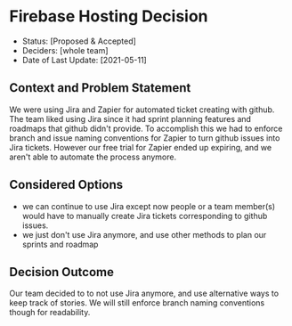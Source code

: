 
# Firebase Hosting Decision

* Status: [Proposed & Accepted] <!-- optional -->
* Deciders: [whole team] <!-- optional -->
* Date of Last Update: [2021-05-11] <!-- optional -->

## Context and Problem Statement
We were using Jira and Zapier for automated ticket creating with github. The team liked using Jira since it had sprint planning features and roadmaps that github didn't provide. To accomplish this we had to enforce branch and issue naming conventions for Zapier to turn github issues into Jira tickets. However our free trial for Zapier ended up expiring, and we aren't able to automate the process anymore.

## Considered Options
* we can continue to use Jira except now people or a team member(s) would have to manually create Jira tickets corresponding to github issues.
* we just don't use Jira anymore, and use other methods to plan our sprints and roadmap

## Decision Outcome
Our team decided to to not use Jira anymore, and use alternative ways to keep track of stories. We will still enforce branch naming conventions though for readability.
